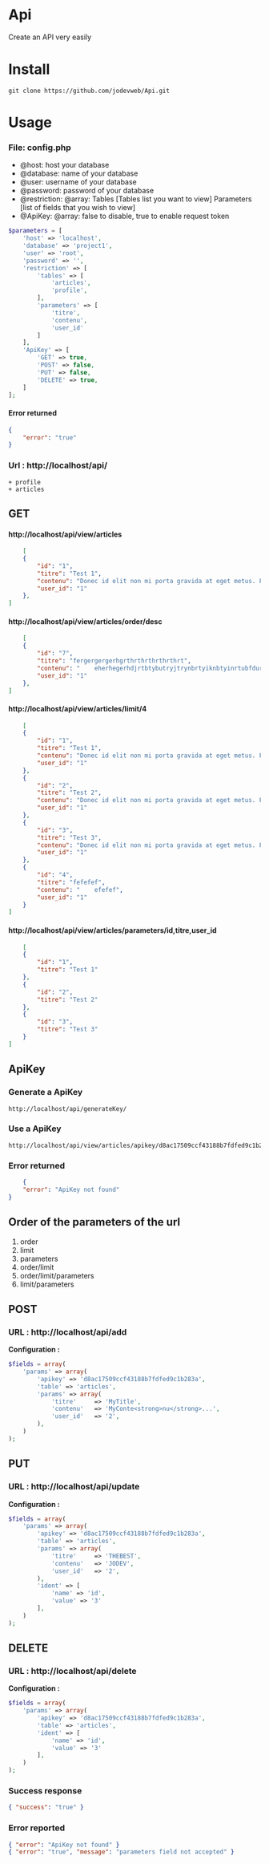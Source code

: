 # Api

Create an API very easily

# Install

```
git clone https://github.com/jodevweb/Api.git
```

# Usage

### File: config.php

 - @host: host your database
 - @database: name of your database
 - @user: username of your database
 - @password: password of your database
 - @restriction: @array: Tables [Tables list you want to view] Parameters [list of fields that you wish to view]
 - @ApiKey: @array: false to disable, true to enable request token

```php
$parameters = [
    'host' => 'localhost',
    'database' => 'project1',
    'user' => 'root',
    'password' => '',
    'restriction' => [
        'tables' => [
            'articles',
            'profile',
        ],
        'parameters' => [
            'titre',
            'contenu',
            'user_id'
        ]
    ],
    'ApiKey' => [
        'GET' => true,
        'POST' => false,
        'PUT' => false,
        'DELETE' => true,
    ]
];
```

#### Error returned
```json
{
    "error": "true"
}
```

### Url : http://localhost/api/

```
+ profile
+ articles
```

## GET


#### http://localhost/api/view/articles

```json
    [
    {
        "id": "1",
        "titre": "Test 1",
        "contenu": "Donec id elit non mi porta gravida at eget metus. Fusce dapibus, tellus ac cursus commodo, tortor mauris condimentum nibh, ut fermentum massa justo sit amet risus. Etiam porta sem malesuada magna mollis euismod. Donec sed odio dui.\r\n\r\nView details \u00bb\r\n",
        "user_id": "1"
    },
]
```

#### http://localhost/api/view/articles/order/desc

```json
    [
    {
        "id": "7",
        "titre": "fergergergerhgrthrthrthrthrthrt",
        "contenu": "    eherhegerhdjrtbtybutryjtrynbrtyiknbtyinrtubfdurd udrtuyberturdbvrd fbret",
        "user_id": "1"
    },
]
```

#### http://localhost/api/view/articles/limit/4

```json
    [
    {
        "id": "1",
        "titre": "Test 1",
        "contenu": "Donec id elit non mi porta gravida at eget metus. Fusce dapibus, tellus ac cursus commodo, tortor mauris condimentum nibh, ut fermentum massa justo sit amet risus. Etiam porta sem malesuada magna mollis euismod. Donec sed odio dui.\r\n\r\nView details \u00bb\r\n",
        "user_id": "1"
    },
    {
        "id": "2",
        "titre": "Test 2",
        "contenu": "Donec id elit non mi porta gravida at eget metus. Fusce dapibus, tellus ac cursus commodo, tortor mauris condimentum nibh, ut fermentum massa justo sit amet risus. Etiam porta sem malesuada magna mollis euismod. Donec sed odio dui.\r\n\r\nView details \u00bb\r\n",
        "user_id": "1"
    },
    {
        "id": "3",
        "titre": "Test 3",
        "contenu": "Donec id elit non mi porta gravida at eget metus. Fusce dapibus, tellus ac cursus commodo, tortor mauris condimentum nibh, ut fermentum massa justo sit amet risus. Etiam porta sem malesuada magna mollis euismod. Donec sed odio dui.\r\n\r\nView details \u00bb\r\n",
        "user_id": "1"
    },
    {
        "id": "4",
        "titre": "fefefef",
        "contenu": "    efefef",
        "user_id": "1"
    }
]
```


#### http://localhost/api/view/articles/parameters/id,titre,user_id

```json
    [
    {
        "id": "1",
        "titre": "Test 1"
    },
    {
        "id": "2",
        "titre": "Test 2"
    },
    {
        "id": "3",
        "titre": "Test 3"
    }
]
```

## ApiKey

### Generate a ApiKey

```
http://localhost/api/generateKey/
```

### Use a ApiKey

```
http://localhost/api/view/articles/apikey/d8ac17509ccf43188b7fdfed9c1b283a
```

### Error returned

```json
    {
    "error": "ApiKey not found"
}
```

## Order of the parameters of the url

1. order
2. limit
3. parameters
4. order/limit
5. order/limit/parameters
6. limit/parameters

## POST

### URL : http://localhost/api/add

**Configuration :**

```php
$fields = array(
    'params' => array(
        'apikey' => 'd8ac17509ccf43188b7fdfed9c1b283a',
        'table' => 'articles',
        'params' => array(
            'titre'     => 'MyTitle',
            'contenu'   => 'MyConte<strong>nu</strong>...',
            'user_id'   => '2',
        ),
    )
);
```

## PUT

### URL : http://localhost/api/update

**Configuration :**

```php
$fields = array(
    'params' => array(
        'apikey' => 'd8ac17509ccf43188b7fdfed9c1b283a',
        'table' => 'articles',
        'params' => array(
            'titre'     => 'THEBEST',
            'contenu'   => 'JODEV',
            'user_id'   => '2',
        ),
        'ident' => [
            'name' => 'id',
            'value' => '3'
        ],
    )
);
```

## DELETE

### URL : http://localhost/api/delete

**Configuration :**

```php
$fields = array(
    'params' => array(
        'apikey' => 'd8ac17509ccf43188b7fdfed9c1b283a',
        'table' => 'articles',
        'ident' => [
            'name' => 'id',
            'value' => '3'
        ],
    )
);
```

### Success response

```json
{ "success": "true" }
```

### Error reported

```json
{ "error": "ApiKey not found" }
{ "error": "true", "message": "parameters field not accepted" }
```